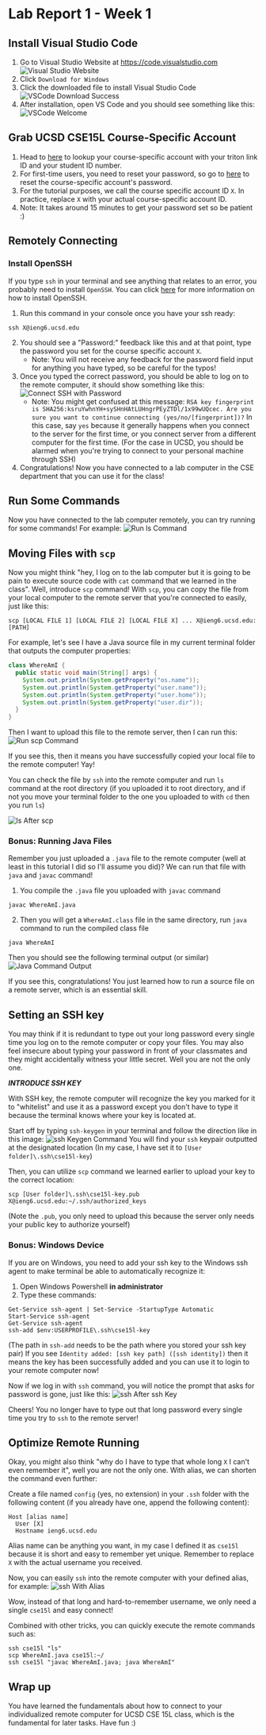 # Lab Report 1 - Week 1

## Install Visual Studio Code

1. Go to Visual Studio Website at https://code.visualstudio.com
![Visual Studio Website](screenshots/lab-1/visual-studio-website.png)
2. Click `Download for Windows`
3. Click the downloaded file to install Visual Studio Code
![VSCode Download Success](screenshots/lab-1/visual-studio-download-success.png)
4. After installation, open VS Code and you should see something like this:
![VSCode Welcome](screenshots/lab-1/visual-studio-welcome.png)

## Grab UCSD CSE15L Course-Specific Account
1. Head to [here](https://sdacs.ucsd.edu/~icc/index.php) to lookup your course-specific account with your triton link ID and your student ID number.
2. For first-time users, you need to reset your password, so go to [here](https://docs.google.com/document/d/1hs7CyQeh-MdUfM9uv99i8tqfneos6Y8bDU0uhn1wqho/edit?usp=sharing) to reset the course-specific account's password.
3. For the tutorial purposes, we call the course specific account ID `X`. In practice, replace `X` with your actual course-specific account ID.
4. Note: It takes around 15 minutes to get your password set so be patient :)


## Remotely Connecting

### Install OpenSSH
If you type `ssh` in your terminal and see anything that relates to an error, you probably need to install `OpenSSH`. You can click [here](https://learn.microsoft.com/en-us/windows-server/administration/openssh/openssh_install_firstuse?tabs=gui) for more information on how to install OpenSSH.

1. Run this command in your console once you have your ssh ready:
```ssh
ssh X@ieng6.ucsd.edu
```
2. You should see a "Password:" feedback like this and at that point, type the password you set for the course specific account `X`. 
    - Note: You will not receive any feedback for the password field input for anything you have typed, so be careful for the typos!
3. Once you typed the correct password, you should be able to log on to the remote computer, it should show something like this:
![Connect SSH with Password](screenshots/lab-1/connect-ssh-with-password.png)
    - Note: You might get confused at this message: ```RSA key fingerprint is SHA256:ksruYwhnYH+sySHnHAtLUHngrPEyZTDl/1x99wUQcec.
      Are you sure you want to continue connecting (yes/no/[fingerprint])?```
      In this case, say `yes` because it generally happens when you connect to the server for the first time, or you connect server from a different computer for the first time. (For the case in UCSD, you should be alarmed when you're trying to connect to your personal machine through SSH)
4. Congratulations! Now you have connected to a lab computer in the CSE department that you can use it for the class!

## Run Some Commands

Now you have connected to the lab computer remotely, you can try running for some commands! For example:
![Run ls Command](screenshots/lab-1/run-ls-command.png)

## Moving Files with `scp`
Now you might think "hey, I log on to the lab computer but it is going to be pain to execute source code with `cat` command that we learned in the class". Well, introduce `scp` command!
With `scp`, you can copy the file from your local computer to the remote server that you're connected to easily, just like this:
```ssh
scp [LOCAL FILE 1] [LOCAL FILE 2] [LOCAL FILE X] ... X@ieng6.ucsd.edu:[PATH]
```

For example, let's see I have a Java source file in my current terminal folder that outputs the computer properties:
```java
class WhereAmI {
  public static void main(String[] args) {
    System.out.println(System.getProperty("os.name"));
    System.out.println(System.getProperty("user.name"));
    System.out.println(System.getProperty("user.home"));
    System.out.println(System.getProperty("user.dir"));
  }
}
```
Then I want to upload this file to the remote server, then I can run this:
![Run scp Command](screenshots/lab-1/run-scp-command.png)

If you see this, then it means you have successfully copied your local file to the remote computer! Yay!

You can check the file by `ssh` into the remote computer and run `ls` command at the root directory (if you uploaded it to root directory, and if not you move your terminal folder to the one you uploaded to with `cd` then you run `ls`)

![ls After scp](screenshots/lab-1/after-scp-ls.png)

### Bonus: Running Java Files
Remember you just uploaded a `.java` file to the remote computer (well at least in this tutorial I did so I'll assume you did)? We can run that file with `java` and `javac` command!
1. You compile the `.java` file you uploaded with `javac` command 
```ssh
javac WhereAmI.java
```
2. Then you will get a `WhereAmI.class` file in the same directory, run `java` command to run the compiled class file
```ssh
java WhereAmI
```
Then you should see the following terminal output (or similar)
![Java Command Output](screenshots/lab-1/java-command-output.png)

If you see this, congratulations! You just learned how to run a source file on a remote server, which is an essential skill.

## Setting an SSH key
You may think if it is redundant to type out your long password every single time you log on to the remote computer or copy your files. You may also feel insecure about typing your password in front of your classmates and they might accidentally witness your little secret. Well you are not the only one.

***INTRODUCE SSH KEY***

With SSH key, the remote computer will recognize the key you marked for it to "whitelist" and use it as a password except you don't have to type it because the terminal knows where your key is located at.

Start off by typing `ssh-keygen` in your terminal and follow the direction like in this image:
![ssh Keygen Command](screenshots/lab-1/ssh-keygen-command.png)
You will find your `ssh` keypair outputted at the designated location (In my case, I have set it to ``[User folder]\.ssh\cse15l-key``)

Then, you can utilize `scp` command we learned earlier to upload your key to the correct location:
```ssh
scp [User folder]\.ssh\cse15l-key.pub X@ieng6.ucsd.edu:~/.ssh/authorized_keys
```
(Note the `.pub`, you only need to upload this because the server only needs your public key to authorize yourself)

### Bonus: Windows Device
If you are on Windows, you need to add your ssh key to the Windows ssh agent to make terminal be able to automatically recognize it:
1. Open Windows Powershell **in administrator**
2. Type these commands:
```ssh
Get-Service ssh-agent | Set-Service -StartupType Automatic
Start-Service ssh-agent
Get-Service ssh-agent
ssh-add $env:USERPROFILE\.ssh\cse15l-key
```
(The path in `ssh-add` needs to be the path where you stored your ssh key pair)
If you see `Identity added: [ssh key path] ([ssh identity])` then it means the key has been successfully added and you can use it to login to your remote computer now!

Now if we log in with `ssh` command, you will notice the prompt that asks for password is gone, just like this:
![ssh After ssh Key](screenshots/lab-1/ssh-after-ssh-key.png)

Cheers! You no longer have to type out that long password every single time you try to `ssh` to the remote server!

## Optimize Remote Running
Okay, you might also think "why do I have to type that whole long `X` I can't even remember it", well you are not the only one.
With alias, we can shorten the command even further:

Create a file named `config` (yes, no extension) in your `.ssh` folder with the following content (if you already have one, append the following content):
```
Host [alias name]
  User [X]
  Hostname ieng6.ucsd.edu
```
Alias name can be anything you want, in my case I defined it as `cse15l` because it is short and easy to remember yet unique. Remember to replace `X` with the actual username you received.

Now, you can easily `ssh` into the remote computer with your defined alias, for example:
![ssh With Alias](screenshots/lab-1/ssh-with-alias.png)

Wow, instead of that long and hard-to-remember username, we only need a single `cse15l` and easy connect! 

Combined with other tricks, you can quickly execute the remote commands such as:
```ssh
ssh cse15l "ls"
scp WhereAmI.java cse15l:~/
ssh cse15l "javac WhereAmI.java; java WhereAmI"
```

## Wrap up
You have learned the fundamentals about how to connect to your individualized remote computer for UCSD CSE 15L class, which is the fundamental for later tasks. Have fun :)